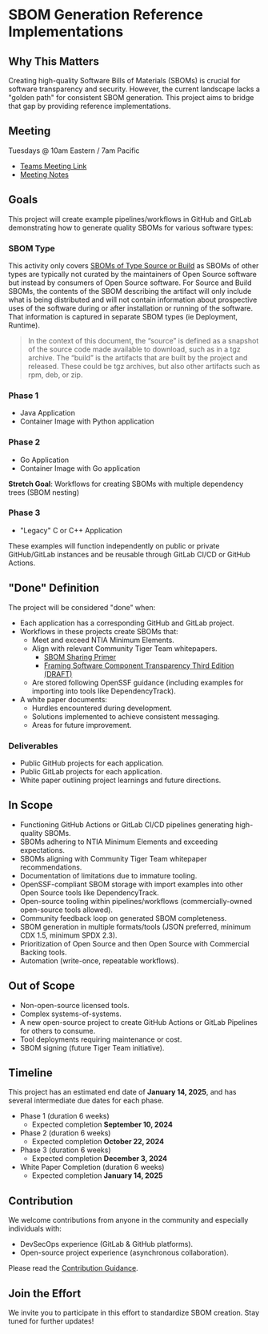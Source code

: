# SBOM Generation Reference Implementations

## Why This Matters

Creating high-quality Software Bills of Materials (SBOMs) is crucial for software transparency and security. However, the current landscape lacks a "golden path" for consistent SBOM generation. This project aims to bridge that gap by providing reference implementations.

## Meeting

Tuesdays @ 10am Eastern / 7am Pacific

- [Teams Meeting Link](https://gov.teams.microsoft.us/l/meetup-join/19%3agcch%3ameeting_1fa6f7bb9186450fa64a2f0c0c497131%40thread.v2/0?context=%7b%22Tid%22%3a%22b18f006c-b0fc-467d-b23a-a35b5695b5dc%22%2c%22Oid%22%3a%226bb34de0-3fc5-496b-bf75-8faac6ae6e1a%22%7d)
- [Meeting Notes](https://docs.google.com/document/d/1ZWDFWVd5XStE2iOX041Q-uB0VdHXUnIB0YyAnIRSs5s/edit)

## Goals

This project will create example pipelines/workflows in GitHub and GitLab demonstrating how to generate quality SBOMs for various software types:

### SBOM Type

This activity only covers [SBOMs of Type Source or Build](https://www.cisa.gov/sites/default/files/2023-04/sbom-types-document-508c.pdf) as SBOMs of other types are typically not curated by the maintainers of Open Source software but instead by consumers of Open Source software. For Source and Build SBOMs, the contents of the SBOM describing the artifact will only include what is being distributed and will not contain information about prospective uses of the software during or after installation or running of the software. That information is captured in separate SBOM types (ie Deployment, Runtime).

> In the context of this document, the “source” is defined as a snapshot of the source code made available to download, such as in a tgz archive.
> The “build” is the artifacts that are built by the project and released. These could be tgz archives, but also other artifacts such as rpm, deb, or zip.

### Phase 1

- Java Application
- Container Image with Python application

### Phase 2

- Go Application
- Container Image with Go application

__Stretch Goal__: Workflows for creating SBOMs with multiple dependency trees (SBOM nesting)

### Phase 3

- "Legacy" C or C++ Application

These examples will function independently on public or private GitHub/GitLab instances and be reusable through GitLab CI/CD or GitHub Actions.

## "Done" Definition

The project will be considered "done" when:

- Each application has a corresponding GitHub and GitLab project.
- Workflows in these projects create SBOMs that:
  - Meet and exceed NTIA Minimum Elements.
  - Align with relevant Community Tiger Team whitepapers.
    - [SBOM Sharing Primer](https://www.cisa.gov/sites/default/files/2024-05/SBOM%20Sharing%20Primer.pdf)
    - [Framing Software Component Transparency Third Edition (DRAFT)](https://docs.google.com/document/d/1uddfhPqflTOeYK7ZJjS4gGa8pspwez6mhJUjTrvu4J4/edit?usp=sharing)
  - Are stored following OpenSSF guidance (including examples for importing into tools like DependencyTrack).
- A white paper documents:
  - Hurdles encountered during development.
  - Solutions implemented to achieve consistent messaging.
  - Areas for future improvement.

### Deliverables

- Public GitHub projects for each application.
- Public GitLab projects for each application.
- White paper outlining project learnings and future directions.

## In Scope

- Functioning GitHub Actions or GitLab CI/CD pipelines generating high-quality SBOMs.
- SBOMs adhering to NTIA Minimum Elements and exceeding expectations.
- SBOMs aligning with Community Tiger Team whitepaper recommendations.
- Documentation of limitations due to immature tooling.
- OpenSSF-compliant SBOM storage with import examples into other Open Source tools like DependencyTrack.
- Open-source tooling within pipelines/workflows (commercially-owned open-source tools allowed).
- Community feedback loop on generated SBOM completeness.
- SBOM generation in multiple formats/tools (JSON preferred, minimum CDX 1.5, minimum SPDX 2.3).
- Prioritization of Open Source and then Open Source with Commercial Backing tools.
- Automation (write-once, repeatable workflows).

## Out of Scope

- Non-open-source licensed tools.
- Complex systems-of-systems.
- A new open-source project to create GitHub Actions or GitLab Pipelines for others to consume.
- Tool deployments requiring maintenance or cost.
- SBOM signing (future Tiger Team initiative).

## Timeline

This project has an estimated end date of __January 14, 2025__, and has several intermediate due dates for each phase.

- Phase 1 (duration 6 weeks)
  - Expected completion __September 10, 2024__
- Phase 2 (duration 6 weeks)
  - Expected completion __October 22, 2024__
- Phase 3 (duration 6 weeks)
  - Expected completion __December 3, 2024__
- White Paper Completion (duration 6 weeks)
  - Expected completion __January 14, 2025__

## Contribution

We welcome contributions from anyone in the community and especially individuals with:

- DevSecOps experience (GitLab & GitHub platforms).
- Open-source project experience (asynchronous collaboration).

Please read the [Contribution Guidance](CONTRIBUTING.md).

## Join the Effort

We invite you to participate in this effort to standardize SBOM creation. Stay tuned for further updates!
